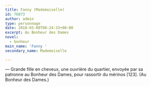 ```yaml
---
title: Fanny (Mademoiselle)
id: 76873
author: admin
type: personnage
date: 2010-03-08T08:24:33+00:00
excerpt: Au Bonheur des Dames
novel:
  - bonheur
main_name: 'Fanny '
secondary_name: Mademoiselle

---
```

— Grande fille en cheveux, une ouvrière du quartier, envoyée par sa patronne au Bonheur des Dames, pour rassortir du mérinos [123]. (Au Bonheur des Dames.)